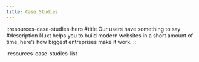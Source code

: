```yaml
---
title: Case Studies
---
```


::resources-case-studies-hero
#title
Our users have something to say
#description
Nuxt helps you to build modern websites in a short amount of time, here’s how biggest entreprises make it work.
::

:resources-case-studies-list
